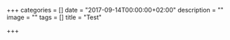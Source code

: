 +++
categories = []
date = "2017-09-14T00:00:00+02:00"
description = ""
image = ""
tags = []
title = "Test"

+++
